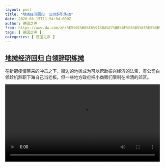 ```yaml
---
layout: post
title: "地摊经济回归  白领辞职练摊"
date: 2020-08-15T11:54:04.000Z
author: 德国之声
from: https://www.dw.com/zh/%E5%9C%B0%E6%91%8A%E7%BB%8F%E6%B5%8E%E5%9B%9E%E5%BD%92%20%20%E7%99%BD%E9%A2%86%E8%BE%9E%E8%81%8C%E7%BB%83%E6%91%8A/a-54528678
tags: [ 德国之声 ]
categories: [ 德国之声 ]
---
```

<!--1597492444000-->
[地摊经济回归  白领辞职练摊](https://www.dw.com/zh/%E5%9C%B0%E6%91%8A%E7%BB%8F%E6%B5%8E%E5%9B%9E%E5%BD%92%20%20%E7%99%BD%E9%A2%86%E8%BE%9E%E8%81%8C%E7%BB%83%E6%91%8A/a-54528678)
------

<div>
<p>在新冠疫情带来的冲击之下，街边的地摊成为可以帮助振兴经济的法宝，有公司白领趁机辞职下海自己当老板。但一些地方政府把小商贩们限制在冷清的郊区。</small></p><video src="https://tvdownloaddw-a.akamaihd.net/dwtv_video/flv/vdt_zh/2020/bchi200811_002_street_01f_sd_sor.mp4" controls style="width:100%"></video>
</div>
